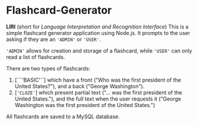 # Flashcard-Generator

**LIRI** (short for *Language Interpretation and Recognition Interface*) This is a simple flashcard generator application 
using Node.js. It prompts to the user asking if they are an ```'ADMIN'``` or ```'USER'```. 

```'ADMIN'``` allows for creation and storage of a flashcard, while ```'USER'``` can only read a list of flashcards.

There are two types of flashcards:

1. [```'BASIC'``] which have a front ("Who was the first president of the United States?"), and a back ("George Washington").
2. [```'CLOZE'```] which present partial text ("... was the first president of the United States."), and the full text when 
the user requests it ("George Washington was the first president of the United States.")

All flashcards are saved to a MySQL database. 